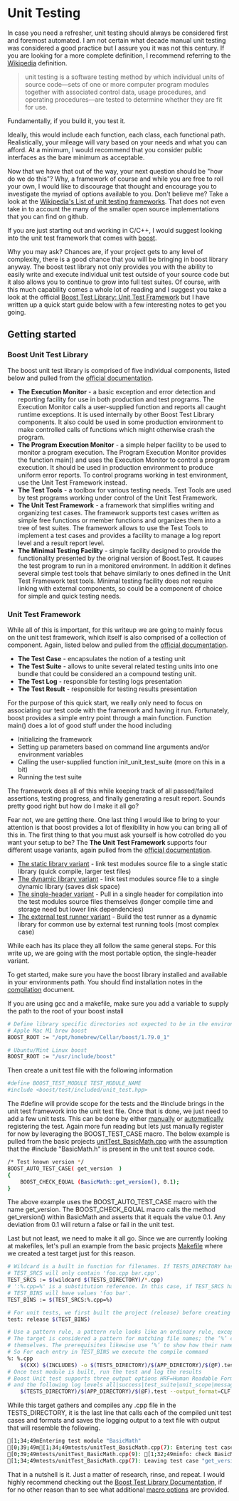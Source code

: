 # Unit Testing

In case you need a refresher, unit testing should always be considered first and foremost automated.  I am not certain what decade manual unit testing was considered a good practice but I assure you it was not this century.  If you are looking for a more complete definition, I recommend referring to the [Wikipedia](https://en.wikipedia.org/wiki/Unit_testing) definition.
>unit testing is a software testing method by which individual units of source code—sets of one or more computer program modules together with associated control data, usage procedures, and operating procedures—are tested to determine whether they are fit for use.

Fundamentally, if you build it, you test it.  

Ideally, this would include each function, each class, each functional path.  Realistically, your mileage will vary based on your needs and what you can afford.  At a minimum, I would recommend that you consider public interfaces as the bare minimum as acceptable.

Now that we have that out of the way, your next question should be "how do we do this"?  Why, a framework of course and while you are free to roll your own, I would like to discourage that thought and encourage you to investigate the myriad of options available to you.  Don't believe me? Take a look at the [Wikipedia's List of unit testing frameworks](https://en.wikipedia.org/wiki/List_of_unit_testing_frameworks).  That does not even take in to account the many of the smaller open source implementations that you can find on github.

If you are just starting out and working in C/C++, I would suggest looking into the unit test framework that comes with [boost](https://www.boost.org/).  

Why you may ask?  Chances are, if your project gets to any level of complexity, there is a good chance that you will be bringing in boost library anyway.  The boost test library not only provides you with the ability to easily write and execute individual unit test outside of your source code but it also allows you to continue to grow into full test suites.  Of course, with this much capability comes a whole lot of reading and I suggest you take a look at the official [Boost Test Library: Unit Test Framework](https://www.boost.org/doc/libs/1_35_0/libs/test/doc/components/utf/index.html) but I have written up a quick start guide below with a few interesting notes to get you going.

## Getting started

### Boost Unit Test Library

The boost unit test library is comprised of five individual components, listed below and pulled from the [official documentation](https://www.boost.org/doc/libs/1_35_0/libs/test/doc/components/index.html).

* **The Execution Monitor** - a basic exception and error detection and reporting facility for use in both production and test programs. The Execution Monitor calls a user-supplied function and reports all caught runtime exceptions. It is used internally by other Boost Test Library components. It also could be used in some production environment to make controlled calls of functions which might otherwise crash the program.
* **The Program Execution Monitor** - a simple helper facility to be used to monitor a program execution. The Program Execution Monitor provides the function main() and uses the Execution Monitor to control a program execution. It should be used in production environment to produce uniform error reports. To control programs working in test environment, use the Unit Test Framework instead.
* **The Test Tools** - a toolbox for various testing needs. Test Tools are used by test programs working under control of the Unit Test Framework.
* **The Unit Test Framework** - a framework that simplifies writing and organizing test cases. The framework supports test cases written as simple free functions or member functions and organizes them into a tree of test suites. The framework allows to use the Test Tools to implement a test cases and provides a facility to manage a log report level and a result report level.
* **The Minimal Testing Facility** - simple facility designed to provide the functionality presented by the original version of Boost.Test. It causes the test program to run in a monitored environment. In addition it defines several simple test tools that behave similarly to ones defined in the Unit Test Framework test tools. Minimal testing facility does not require linking with external components, so could be a component of choice for simple and quick testing needs.

### Unit Test Framework

While all of this is important, for this writeup we are going to mainly focus on the unit test framework, which itself is also comprised of a collection of component.  Again, listed below and pulled from the [official documentation](https://www.boost.org/doc/libs/1_35_0/libs/test/doc/components/utf/components/index.html).

* **The Test Case** - encapsulates the notion of a testing unit
* **The Test Suite** - allows to unite several related testing units into one bundle that could be considered an a compound testing unit.
* **The Test Log** - responsible for testing logs presentation
* **The Test Result** - responsible for testing results presentation

For the purpose of this quick start, we really only need to focus on associating our test code with the framework and having it run.  Fortunately, boost provides a simple entry point through a main function. Function main() does a lot of good stuff under the hood including

* Initializing the framework
* Setting up parameters based on command line arguments and/or environment variables
* Calling the user-supplied function init_unit_test_suite (more on this in a bit)
* Running the test suite

The framework does all of this while keeping track of all passed/failed assertions, testing progress, and finally generating a result report.  Sounds pretty good right but how do I make it all go?

Fear not, we are getting there.  One last thing I would like to bring to your attention is that boost provides a lot of flexibility in how you can bring all of this in.  The first thing to that you must ask yourself is how cotrolled do you want your setup to be?  The **The Unit Test Framework** supports four different usage variants, again pulled from the [official documentation](https://www.boost.org/doc/libs/1_37_0/libs/test/doc/html/utf/user-guide/usage-variants.html).

* [The static library variant](https://www.boost.org/doc/libs/1_35_0/libs/test/doc/html/utf/user-guide/usage-variants/static-lib-variant.html) - link test modules source file to a single static library (quick compile, larger test files)
* [The dynamic library variant](https://www.boost.org/doc/libs/1_35_0/libs/test/doc/html/utf/user-guide/usage-variants/dynamic-lib-variant.html) - link test modules source file to a single dynamic library (saves disk space)
* [The single-header variant](https://www.boost.org/doc/libs/1_35_0/libs/test/doc/html/utf/user-guide/usage-variants/single-header-variant.html) - Pull in a single header for compilation into the test modules source files themselves (longer compile time and storage need but lower link dependencies)
* [The external test runner variant](https://www.boost.org/doc/libs/1_35_0/libs/test/doc/html/utf/user-guide/usage-variants/extern-test-runner-variant.html) - Build the test runner as a dynamic library for common use by external test running tools (most complex case)

While each has its place they all follow the same general steps.  For this write up, we are going with the most portable option, the single-header variant.

To get started, make sure you have the boost library installed and available in your environments path.  You should find installation notes in the [compilation](./Compile.md) document.

If you are using gcc and a makefile, make sure you add a variable to supply the path to the root of your boost install

```bash
# Define library specific directories not expected to be in the environment paths
# Apple Mac M1 brew boost
BOOST_ROOT := "/opt/homebrew/Cellar/boost/1.79.0_1"

# Ubuntu/Mint Linux boost
BOOST_ROOT := "/usr/include/boost"
```

Then create a unit test file with the following information

```bash
#define BOOST_TEST_MODULE TEST_MODULE_NAME
#include <boost/test/included/unit_test.hpp>
```

The #define will provide scope for the tests and the #include brings in the unit test framework into the unit test file.  Once that is done, we just need to add a few unit tests.  This can be done by either [manually](https://www.boost.org/doc/libs/1_37_0/libs/test/doc/html/utf/user-guide/test-organization/manual-nullary-test-case.html) or [automatically](https://www.boost.org/doc/libs/1_37_0/libs/test/doc/html/utf/user-guide/test-organization/auto-nullary-test-case.html) registering the test.  Again more fun reading but lets just manually register for now by leveraging the BOOST_TEST_CASE macro.  The below example is pulled from the basic projects [unitTest_BasicMath.cpp](./project/tests/bin/unitTest_BasicMath.test) with the assumption that the #include "BasicMath.h" is present in the unit test source code.

```bash
/* Test known version */
BOOST_AUTO_TEST_CASE( get_version  )
{
    BOOST_CHECK_EQUAL (BasicMath::get_version(), 0.1);
}
```
The above example uses the BOOST_AUTO_TEST_CASE macro with the name get_version.  The BOOST_CHECK_EQUAL macro calls the method get_version() within BasicMath and asserts that it equals the value 0.1.  Any deviation from 0.1 will return a false or fail in the unit test.

Last but not least, we need to make it all go.  Since we are currently looking at makefiles, let's pull an example from the basic projects [Makefile](project/Makefile) where we created a test target just for this reason.

```bash
# Wildcard is a built in function for filenames. If TESTS_DIRECTORY has files named 'foo.cpp bar.cpp max.txt', 
# TEST_SRCS will only contain 'foo.cpp bar.cpp'.
TEST_SRCS := $(wildcard $(TESTS_DIRECTORY)/*.cpp)
# ':%.cpp=%' is a substitution reference. In this case, if TEST_SRCS has values 'foo.cpp bar.cpp', 
# TEST_BINS will have values 'foo bar'.
TEST_BINS := $(TEST_SRCS:%.cpp=%)

# For unit tests, we first built the project (release) before creating and runnig the tests
test: release $(TEST_BINS)

# Use a pattern rule, a pattern rule looks like an ordinary rule, except that its target contains the character ‘%’ (exactly one of them). 
# The target is considered a pattern for matching file names; the ‘%’ can match any nonempty substring, while other characters match only 
# themselves. The prerequisites likewise use ‘%’ to show how their names relate to the target name.
# So For each entry in TEST_BINS we execute the compile command
%: %.cpp
	$(CXX) $(INCLUDES) -o $(TESTS_DIRECTORY)/$(APP_DIRECTORY)/$(@F).test $^
# Once test module is built, run the test and log the results
# Boost Unit test supports three output options HRF=Human Readable Format, CLF=command line feed ,XML=XML
# and the following log levels all|success|test_suite|unit_scope|message|warning|error|cpp_exception|system_error|fatal_error|nothing
	$(TESTS_DIRECTORY)/$(APP_DIRECTORY)/$(@F).test --output_format=CLF --log_level=all > $(TESTS_DIRECTORY)/$(APP_DIRECTORY)/$(^F)-report.log
```

While this target gathers and compiles any .cpp file in the TESTS_DIRECTORY, it is the last line that calls each of the compiled unit test cases and formats and saves the logging output to a text file with output that will resemble the following.

```bash
[1;34;49mEntering test module "BasicMath"
[0;39;49m[1;34;49mtests/unitTest_BasicMath.cpp(7): Entering test case "get_version"
[0;39;49mtests/unitTest_BasicMath.cpp(9): [1;32;49minfo: check BasicMath::get_version() == 0.1 has passed[0;39;49m
[1;34;49mtests/unitTest_BasicMath.cpp(7): Leaving test case "get_version"; testing time: 258us
```

That in a nutshell is it.  Just a matter of research, rinse, and repeat.  I would highly recommend checking out the [Boost Test Library Documentation](https://www.boost.org/doc/libs/1_35_0/libs/test/doc/index.html), if for no other reason than to see what additional [macro options](https://www.boost.org/doc/libs/1_80_0/libs/config/doc/html/boost_config/boost_macro_reference.html) are provided.
